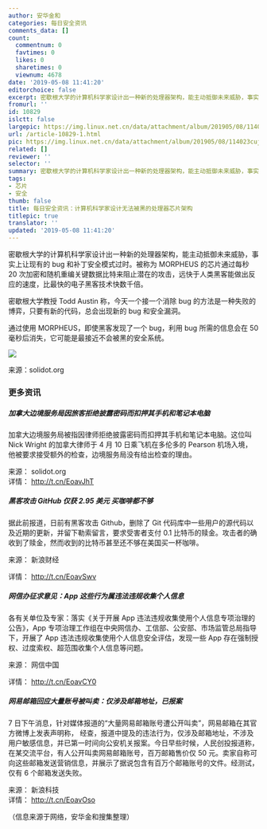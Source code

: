 ```yaml
---
author: 安华金和
categories: 每日安全资讯
comments_data: []
count:
  commentnum: 0
  favtimes: 0
  likes: 0
  sharetimes: 0
  viewnum: 4678
date: '2019-05-08 11:41:20'
editorchoice: false
excerpt: 密歇根大学的计算机科学家设计出一种新的处理器架构，能主动抵御未来威胁，事实上让现有的 bug 和补丁安全模式过时。
fromurl: ''
id: 10829
islctt: false
largepic: https://img.linux.net.cn/data/attachment/album/201905/08/114023cuj6nexn6jm39jqf.jpg
url: /article-10829-1.html
pic: https://img.linux.net.cn/data/attachment/album/201905/08/114023cuj6nexn6jm39jqf.jpg.thumb.jpg
related: []
reviewer: ''
selector: ''
summary: 密歇根大学的计算机科学家设计出一种新的处理器架构，能主动抵御未来威胁，事实上让现有的 bug 和补丁安全模式过时。
tags:
- 芯片
- 安全
thumb: false
title: 每日安全资讯：计算机科学家设计无法被黑的处理器芯片架构
titlepic: true
translator: ''
updated: '2019-05-08 11:41:20'
---
```


密歇根大学的计算机科学家设计出一种新的处理器架构，能主动抵御未来威胁，事实上让现有的 bug 和补丁安全模式过时。被称为 MORPHEUS 的芯片通过每秒 20 次加密和随机重编关键数据比特来阻止潜在的攻击，远快于人类黑客能做出反应的速度，比最快的电子黑客技术快数千倍。


密歇根大学教授 Todd Austin 称，今天一个接一个消除 bug 的方法是一种失败的博弈，只要有新的代码，总会出现新的 bug 和安全漏洞。


通过使用 MORPHEUS，即使黑客发现了一个 bug，利用 bug 所需的信息会在 50 毫秒后消失，它可能是最接近不会被黑的安全系统。


![](/data/attachment/album/201905/08/114023cuj6nexn6jm39jqf.jpg)


来源：solidot.org


### 更多资讯


##### 加拿大边境服务局因旅客拒绝披露密码而扣押其手机和笔记本电脑


加拿大边境服务局被指因律师拒绝披露密码而扣押其手机和笔记本电脑。这位叫 Nick Wright 的加拿大律师于 4 月 10 日乘飞机在多伦多的 Pearson 机场入境，他被要求接受额外的检查，边境服务局没有给出检查的理由。


来源： solidot.org  
详情： <http://t.cn/EoavJhT> 


##### 黑客攻击 GitHub 仅获 2.95 美元 买咖啡都不够


据此前报道，日前有黑客攻击 Github，删除了 Git 代码库中一些用户的源代码以及近期的更新，并留下勒索留言，要求受害者支付 0.1 比特币的赎金。攻击者的确收到了赎金，然而收到的比特币甚至还不够在美国买一杯咖啡。


来源： 新浪财经


详情： <http://t.cn/EoavSwv> 


##### 网信办征求意见：App 这些行为属违法违规收集个人信息


各有关单位及专家：落实《关于开展 App 违法违规收集使用个人信息专项治理的公告》，App 专项治理工作组在中央网信办、工信部、公安部、市场监管总局指导下，开展了 App 违法违规收集使用个人信息安全评估，发现一些 App 存在强制授权、过度索权、超范围收集个人信息等问题。


来源： 网信中国


详情： <http://t.cn/EoavCY0> 


##### 网易邮箱回应大量账号被叫卖：仅涉及邮箱地址，已报案


7 日下午消息，针对媒体报道的“大量网易邮箱账号遭公开叫卖”，网易邮箱在其官方微博上发表声明称， 经查，报道中提及的违法行为，仅涉及邮箱地址，不涉及用户敏感信息，并已第一时间向公安机关报案。今日早些时候，人民创投报道称，在某交流平台，有人公开叫卖网易邮箱账号，百万邮箱售价仅 50 元。卖家自称可向这些邮箱发送营销信息，并展示了据说包含有百万个邮箱账号的文件。经测试，仅有 6 个邮箱发送失败。


来源： 新浪科技  
详情： <http://t.cn/EoavOso> 


（信息来源于网络，安华金和搜集整理）